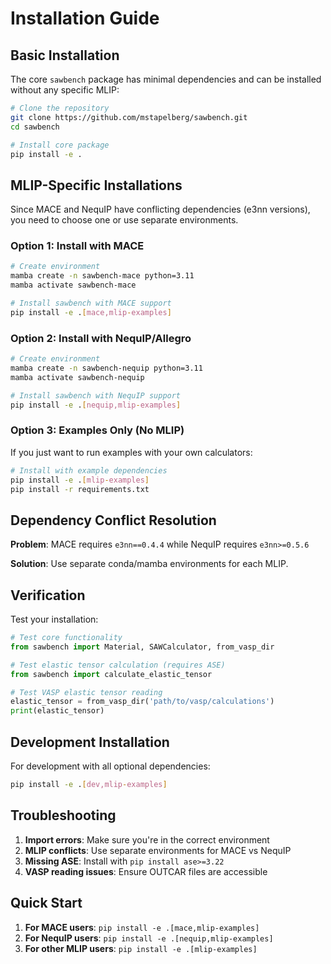 # Installation Guide

## Basic Installation

The core `sawbench` package has minimal dependencies and can be installed without any specific MLIP:

```bash
# Clone the repository
git clone https://github.com/mstapelberg/sawbench.git
cd sawbench

# Install core package
pip install -e .
```

## MLIP-Specific Installations

Since MACE and NequIP have conflicting dependencies (e3nn versions), you need to choose one or use separate environments.

### Option 1: Install with MACE

```bash
# Create environment
mamba create -n sawbench-mace python=3.11
mamba activate sawbench-mace

# Install sawbench with MACE support
pip install -e .[mace,mlip-examples]
```

### Option 2: Install with NequIP/Allegro

```bash
# Create environment  
mamba create -n sawbench-nequip python=3.11
mamba activate sawbench-nequip

# Install sawbench with NequIP support
pip install -e .[nequip,mlip-examples]
```

### Option 3: Examples Only (No MLIP)

If you just want to run examples with your own calculators:

```bash
# Install with example dependencies
pip install -e .[mlip-examples]
pip install -r requirements.txt
```

## Dependency Conflict Resolution

**Problem**: MACE requires `e3nn==0.4.4` while NequIP requires `e3nn>=0.5.6`

**Solution**: Use separate conda/mamba environments for each MLIP.

## Verification

Test your installation:

```python
# Test core functionality
from sawbench import Material, SAWCalculator, from_vasp_dir

# Test elastic tensor calculation (requires ASE)
from sawbench import calculate_elastic_tensor

# Test VASP elastic tensor reading
elastic_tensor = from_vasp_dir('path/to/vasp/calculations')
print(elastic_tensor)
```

## Development Installation

For development with all optional dependencies:

```bash
pip install -e .[dev,mlip-examples]
```

## Troubleshooting

1. **Import errors**: Make sure you're in the correct environment
2. **MLIP conflicts**: Use separate environments for MACE vs NequIP
3. **Missing ASE**: Install with `pip install ase>=3.22`
4. **VASP reading issues**: Ensure OUTCAR files are accessible

## Quick Start

1. **For MACE users**: `pip install -e .[mace,mlip-examples]` 
2. **For NequIP users**: `pip install -e .[nequip,mlip-examples]` 
3. **For other MLIP users**: `pip install -e .[mlip-examples]`